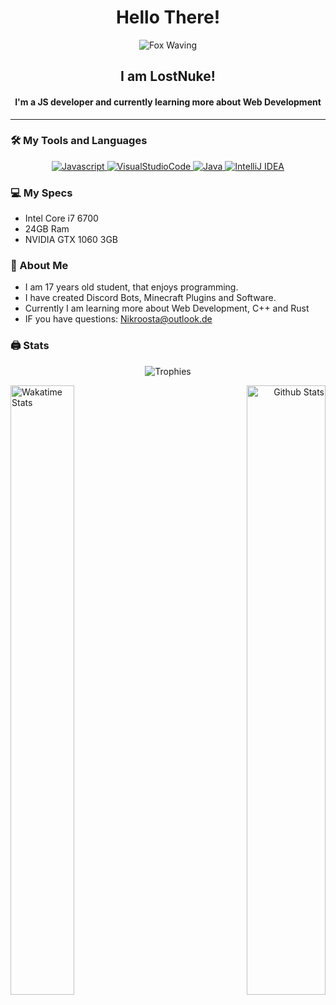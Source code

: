 <div align="center">
  <h1>Hello There!</h1>
  <img alt="Fox Waving" src="https://gifimage.net/wp-content/uploads/2017/10/cute-transparent-gif-10.gif"/>
  <h2>I am LostNuke!</h2>
  <h4>I'm a JS developer and currently learning more about Web Development</h4>
  <hr>
</div>

### 🛠 My Tools and Languages
<div align="center">
  <a href="#"><img alt="Javascript" src="https://img.shields.io/badge/Javascript-black?style=for-the-badge&logo=Javascript"> </a>
  <a href="#"><img alt="VisualStudioCode" src="https://img.shields.io/badge/VSCode-ff69b4?style=for-the-badge&logo=visual-studio-code"> </a>
  <a href="#"><img alt="Java" src="https://img.shields.io/badge/Java-brown?style=for-the-badge&logo=java"> </a>
  <a href="#"><img alt="IntelliJ IDEA" src="https://img.shields.io/badge/IntelliJ-ff69b4?style=for-the-badge&logo=intellij-idea" ></a>
</div>

### 💻 My Specs
- Intel Core i7 6700
- 24GB Ram
- NVIDIA GTX 1060 3GB

### 🍜 About Me
- I am 17 years old student, that enjoys programming.
- I have created Discord Bots, Minecraft Plugins and Software.
- Currently I am learning more about Web Development, C++ and Rust
- IF you have questions: [Nikroosta@outlook.de](mailto:Nikroosta@outlook.de)

### 🖨 Stats
<p align="center" margin="40px">
  <img align="center" src="https://github-profile-trophy.vercel.app/?username=lostnuke&theme=radical" alt="Trophies" />
</p>
<p align="left">
  <img width="45%" height="50%" align="left" src="https://github-readme-stats.vercel.app/api/wakatime?username=LostNuke&layout=compact&theme=radical" alt="Wakatime Stats" />
</p>
<p align="right">
  <img width="50%" height="50%" align="right" src="https://github-readme-stats.vercel.app/api?username=lostnuke&show_icons=true&theme=radical" alt="Github Stats" /> 
</p>
